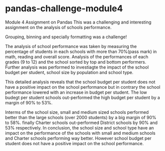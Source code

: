 # pandas-challenge-module4
Module 4 Assignment on Pandas
This was a challenging and interesting assignment on the analysis of schools performance.

Grouping, binning and specially formatting was a challenge!

The analysis of school performance was taken by measuring the percentage of students in each schools with more than 70%(pass mark) in math, reading and overall score. Analysis of the performances of each grades (9 to 12) and the school sorted by top and bottom performers.
Further analysis was performed to investiagte the impact of the school budget per student, school size by population and school type.

This detailed analysis reveals that the school budget per student does not have a positive impact on the school performance but in contrary the school performance lowered with an increase in budget per student. The low budegt per student schools out-performed the high budget per student by a margin of 90% to 53%.

Interms of the school size, small and medium sized schools performed better than the large schools (over 2000 students) by a big margin of 90% to 58%.
finally Charter schools out-performed District schools by 90% and 53% respectively.
In conclusion, the school size and school type have an impact on the performance of the schools with small and medium schools and Charter schools performing way better. However school budget per student does not have a positive impact on the school performance.
